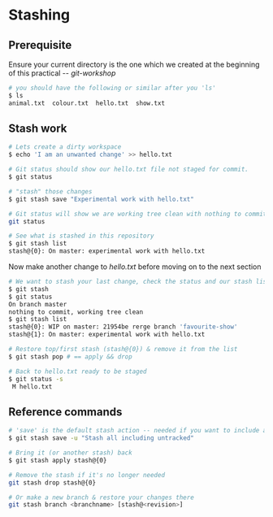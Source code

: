 # Stashing

## Prerequisite
Ensure your current directory is the one which we created at the beginning of this practical -- _git-workshop_
```bash
# you should have the following or similar after you 'ls'
$ ls
animal.txt  colour.txt  hello.txt  show.txt
```

## Stash work

```bash
# Lets create a dirty workspace
$ echo 'I am an unwanted change' >> hello.txt

# Git status should show our hello.txt file not staged for commit.
$ git status 

# "stash" those changes
$ git stash save "Experimental work with hello.txt"

# Git status will show we are working tree clean with nothing to commit
git status 

# See what is stashed in this repository
$ git stash list
stash@{0}: On master: experimental work with hello.txt
```
Now make another change to _hello.txt_ before moving on to the next section
```bash
# We want to stash your last change, check the status and our stash list
$ git stash
$ git status
On branch master
nothing to commit, working tree clean
$ git stash list
stash@{0}: WIP on master: 21954be rerge branch 'favourite-show'
stash@{1}: On master: experimental work with hello.txt

# Restore top/first stash (stash@{0}) & remove it from the list
$ git stash pop # == apply && drop

# Back to hello.txt ready to be staged
$ git status -s
 M hello.txt
```

## Reference commands
```bash
# 'save' is the default stash action -- needed if you want to include a message
$ git stash save -u "Stash all including untracked"

# Bring it (or another stash) back
$ git stash apply stash@{0}

# Remove the stash if it's no longer needed
git stash drop stash@{0}

# Or make a new branch & restore your changes there
git stash branch <branchname> [stash@<revision>]
```
